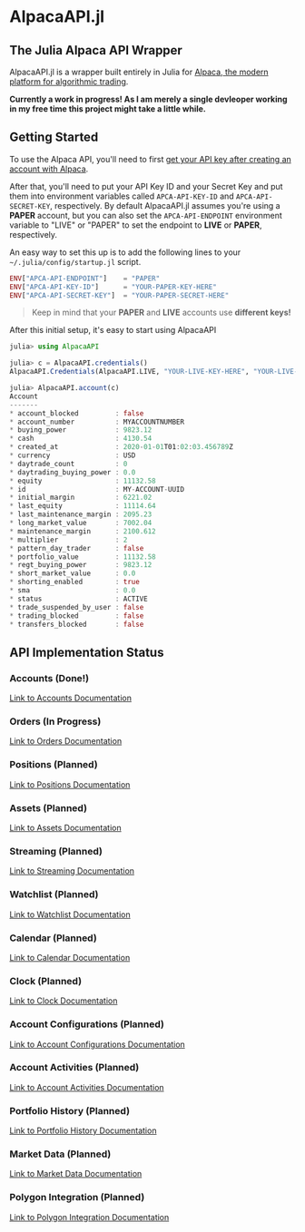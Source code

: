 # AlpacaAPI.jl

## The Julia Alpaca API Wrapper

AlpacaAPI.jl is a wrapper built entirely in Julia for [Alpaca, the modern platform for algorithmic trading](https://alpaca.markets/docs/api-documentation/api-v2/).

**Currently a work in progress! As I am merely a single devleoper working in my free time this project might take a little while.**

## Getting Started

To use the Alpaca API, you'll need to first [get your API key after creating an account with Alpaca](https://app.alpaca.markets/).

After that, you'll need to put your API Key ID and your Secret Key and put them into environment variables called `APCA-API-KEY-ID` and `APCA-API-SECRET-KEY`, respectively. By default AlpacaAPI.jl assumes you're using a **PAPER** account, but you can also set the `APCA-API-ENDPOINT` environment variable to "LIVE" or "PAPER" to set the endpoint to **LIVE** or **PAPER**, respectively.

An easy way to set this up is to add the following lines to your `~/.julia/config/startup.jl` script.

```julia
ENV["APCA-API-ENDPOINT"]    = "PAPER"
ENV["APCA-API-KEY-ID"]      = "YOUR-PAPER-KEY-HERE"
ENV["APCA-API-SECRET-KEY"]  = "YOUR-PAPER-SECRET-HERE"
```

> Keep in mind that your **PAPER** and **LIVE** accounts use **different keys!**

After this initial setup, it's easy to start using AlpacaAPI

```julia
julia> using AlpacaAPI

julia> c = AlpacaAPI.credentials()
AlpacaAPI.Credentials(AlpacaAPI.LIVE, "YOUR-LIVE-KEY-HERE", "YOUR-LIVE-SECRET-HERE")

julia> AlpacaAPI.account(c)
Account
-------
* account_blocked         : false
* account_number          : MYACCOUNTNUMBER
* buying_power            : 9823.12
* cash                    : 4130.54
* created_at              : 2020-01-01T01:02:03.456789Z
* currency                : USD
* daytrade_count          : 0
* daytrading_buying_power : 0.0
* equity                  : 11132.58
* id                      : MY-ACCOUNT-UUID
* initial_margin          : 6221.02
* last_equity             : 11114.64
* last_maintenance_margin : 2095.23
* long_market_value       : 7002.04
* maintenance_margin      : 2100.612
* multiplier              : 2
* pattern_day_trader      : false
* portfolio_value         : 11132.58
* regt_buying_power       : 9823.12
* short_market_value      : 0.0
* shorting_enabled        : true
* sma                     : 0.0
* status                  : ACTIVE
* trade_suspended_by_user : false
* trading_blocked         : false
* transfers_blocked       : false
```

## API Implementation Status

### Accounts (Done!)

[Link to Accounts Documentation](https://alpaca.markets/docs/api-documentation/api-v2/account/)

### Orders (In Progress)

[Link to Orders Documentation](https://alpaca.markets/docs/api-documentation/api-v2/orders/)

### Positions (Planned)

[Link to Positions Documentation](https://alpaca.markets/docs/api-documentation/api-v2/positions/)

### Assets (Planned)

[Link to Assets Documentation](https://alpaca.markets/docs/api-documentation/api-v2/assets/)

### Streaming (Planned)

[Link to Streaming Documentation](https://alpaca.markets/docs/api-documentation/api-v2/streaming/)

### Watchlist (Planned)

[Link to Watchlist Documentation](https://alpaca.markets/docs/api-documentation/api-v2/watchlist/)

### Calendar (Planned)

[Link to Calendar Documentation](https://alpaca.markets/docs/api-documentation/api-v2/calendar/)

### Clock (Planned)

[Link to Clock Documentation](https://alpaca.markets/docs/api-documentation/api-v2/clock/)

### Account Configurations (Planned)

[Link to Account Configurations Documentation](https://alpaca.markets/docs/api-documentation/api-v2/account-configuration/)

### Account Activities (Planned)

[Link to Account Activities Documentation](https://alpaca.markets/docs/api-documentation/api-v2/account-activities/)

### Portfolio History (Planned)

[Link to Portfolio History Documentation](https://alpaca.markets/docs/api-documentation/api-v2/portfolio-history/)

### Market Data (Planned)

[Link to Market Data Documentation](https://alpaca.markets/docs/api-documentation/api-v2/market-data/)

### Polygon Integration (Planned)

[Link to Polygon Integration Documentation](https://alpaca.markets/docs/api-documentation/api-v2/polygon-integration/)
